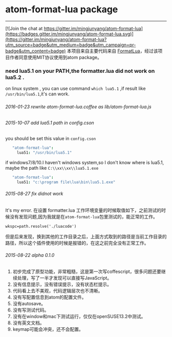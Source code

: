 # atom-format-lua package
---

[![Join the chat at https://gitter.im/mingjunyang/atom-format-lua](https://badges.gitter.im/mingjunyang/atom-format-lua.svg)](https://gitter.im/mingjunyang/atom-format-lua?utm_source=badge&utm_medium=badge&utm_campaign=pr-badge&utm_content=badge)
本项目来自主要代码来自 [FormatLua](https://github.com/denglf/FormatLua)，经过该项目作者同意使用MIT协议使用到atom package。

### need lua5.1 on your PATH,the formatter.lua did not work on lua5.2 .

on linux system , you can use command `which lua5.1` ,if result like `/usr/bin/lua5.1`,it's can work.
###

###### 2016-01-23 rewrite atom-format-lua.coffee as lib/atom-format-lua.js

###### 2015-10-07 add lua5.1 path in config.cson

you should be set this value in `config.cson`
```cson
   "atom-format-lua":
     lua51: "/usr/bin/lua5.1"
```
if windows7/8/10.I haven't windows system,so I don't know where is lua5.1, maybe the  path like `C:\\xx\\xx\\lua5.1.exe`
```cson
   "atom-format-lua":
     lua51: "c:\program file\lua\bin\lua5.1.exe"
```

###### 2015-08-27 fix didnot work
It's my error.
在设置 formatter.lua 工作环境变量的时候取值如下，之前测试的时候没有发现问题,因为我就是在`atom-format-lua`包里测试的，能正常的工作。
```coffescript
wkspc=path.resolve('./luacode')
```
但是后来发现，换到其他的工作目录之后，上面方式取到的路径是当前工作目录的路径，所以这个插件使用的时候是报错的，在这之前完全没有正常工作。

###### 2015-08-22 alpha 0.1.0
1. 初步完成了原型功能，非常粗糙，这是第一次写coffescript，很多问题还要继续处理，写了一半才发现可以直接写JavaScript。
1. 没有信息提示，没有错误提示，没有状态栏提示。
1. 代码看上去不美观，代码逻辑层次也不清晰。
1. 没有写配置信息到atom的配置文件。
1. 没有autosave。
1. 没有写测试代码。
1. 没有在window和mac下测试运行，仅仅在openSUSE13.2中测试。
1. 没有英文文档。
1. keymap可能会冲突，还不会配置。
